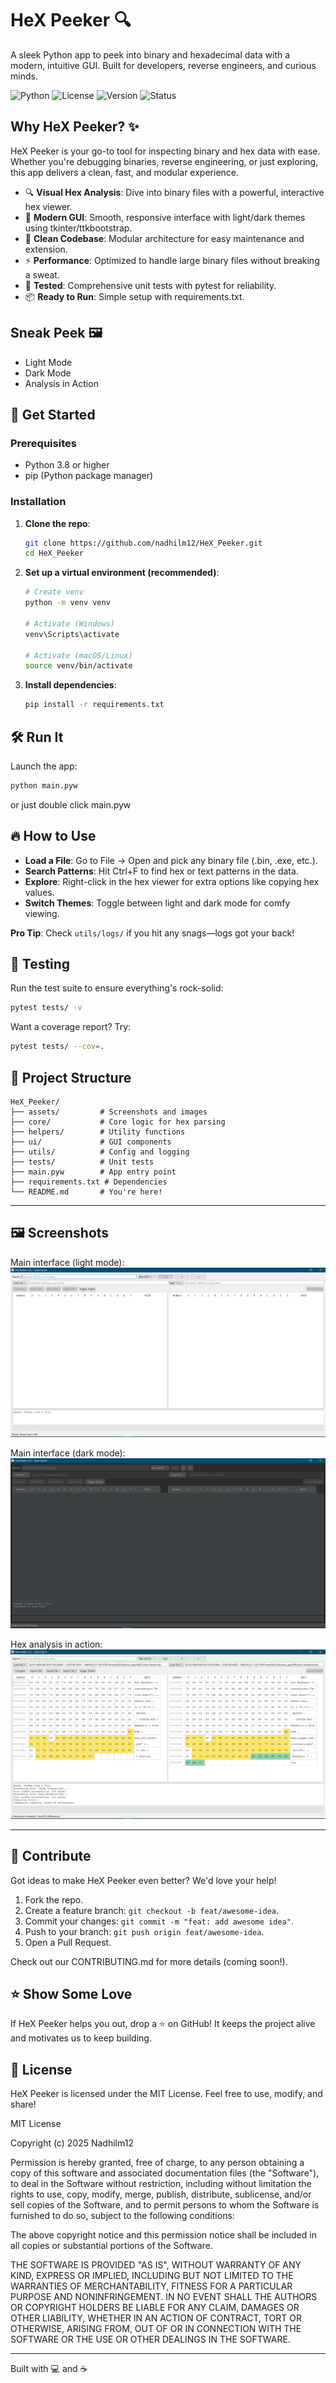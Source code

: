 # HeX Peeker 🔍

A sleek Python app to peek into binary and hexadecimal data with a modern, intuitive GUI. Built for developers, reverse engineers, and curious minds.

![Python](https://img.shields.io/badge/Python-3.8%2B-blue)
![License](https://img.shields.io/badge/License-MIT-green)
![Version](https://img.shields.io/badge/Version-4.0.0-orange)
![Status](https://img.shields.io/badge/Status-Active-brightgreen)

## Why HeX Peeker? ✨

HeX Peeker is your go-to tool for inspecting binary and hex data with ease. Whether you're debugging binaries, reverse engineering, or just exploring, this app delivers a clean, fast, and modular experience.

- 🔍 **Visual Hex Analysis**: Dive into binary files with a powerful, interactive hex viewer.
- 🎨 **Modern GUI**: Smooth, responsive interface with light/dark themes using tkinter/ttkbootstrap.
- 🧩 **Clean Codebase**: Modular architecture for easy maintenance and extension.
- ⚡ **Performance**: Optimized to handle large binary files without breaking a sweat.
- 🧪 **Tested**: Comprehensive unit tests with pytest for reliability.
- 📦 **Ready to Run**: Simple setup with requirements.txt.

## Sneak Peek 🖼️

- Light Mode
- Dark Mode
- Analysis in Action

## 🚀 Get Started

### Prerequisites

- Python 3.8 or higher
- pip (Python package manager)

### Installation

1. **Clone the repo**:
   ```bash
   git clone https://github.com/nadhilm12/HeX_Peeker.git
   cd HeX_Peeker
   ```

2. **Set up a virtual environment (recommended)**:
   ```bash
   # Create venv
   python -m venv venv
   
   # Activate (Windows)
   venv\Scripts\activate
   
   # Activate (macOS/Linux)
   source venv/bin/activate
   ```

3. **Install dependencies**:
   ```bash
   pip install -r requirements.txt
   ```

## 🛠️ Run It

Launch the app:
```bash
python main.pyw
```
or just double click main.pyw

##  🔥 How to Use

- **Load a File**: Go to File → Open and pick any binary file (.bin, .exe, etc.).
- **Search Patterns**: Hit Ctrl+F to find hex or text patterns in the data.
- **Explore**: Right-click in the hex viewer for extra options like copying hex values.
- **Switch Themes**: Toggle between light and dark mode for comfy viewing.

**Pro Tip**: Check `utils/logs/` if you hit any snags—logs got your back!

## 🧪 Testing

Run the test suite to ensure everything's rock-solid:
```bash
pytest tests/ -v
```

Want a coverage report? Try:
```bash
pytest tests/ --cov=.
```

## 📂 Project Structure

```
HeX_Peeker/
├── assets/         # Screenshots and images
├── core/           # Core logic for hex parsing
├── helpers/        # Utility functions
├── ui/             # GUI components
├── utils/          # Config and logging
├── tests/          # Unit tests
├── main.pyw        # App entry point
├── requirements.txt # Dependencies
└── README.md       # You're here!
```
---

## 🖼️ Screenshots

Main interface (light mode):  
![Light Mode](assets/Mode_Light.PNG)

Main interface (dark mode):  
![Dark Mode](assets/Mode_Dark.PNG)

Hex analysis in action:  
![Analyzing Mode](assets/Mode_Analyzing.PNG)

---

## 🤝 Contribute

Got ideas to make HeX Peeker even better? We'd love your help!

1. Fork the repo.
2. Create a feature branch: `git checkout -b feat/awesome-idea`.
3. Commit your changes: `git commit -m "feat: add awesome idea"`.
4. Push to your branch: `git push origin feat/awesome-idea`.
5. Open a Pull Request.

Check out our CONTRIBUTING.md for more details (coming soon!).

## ⭐ Show Some Love

If HeX Peeker helps you out, drop a ⭐ on GitHub! It keeps the project alive and motivates us to keep building.

## 📜 License

HeX Peeker is licensed under the MIT License. Feel free to use, modify, and share!

MIT License

Copyright (c) 2025 Nadhilm12

Permission is hereby granted, free of charge, to any person obtaining a copy
of this software and associated documentation files (the "Software"), to deal
in the Software without restriction, including without limitation the rights
to use, copy, modify, merge, publish, distribute, sublicense, and/or sell
copies of the Software, and to permit persons to whom the Software is
furnished to do so, subject to the following conditions:

The above copyright notice and this permission notice shall be included in all
copies or substantial portions of the Software.

THE SOFTWARE IS PROVIDED "AS IS", WITHOUT WARRANTY OF ANY KIND, EXPRESS OR
IMPLIED, INCLUDING BUT NOT LIMITED TO THE WARRANTIES OF MERCHANTABILITY,
FITNESS FOR A PARTICULAR PURPOSE AND NONINFRINGEMENT. IN NO EVENT SHALL THE
AUTHORS OR COPYRIGHT HOLDERS BE LIABLE FOR ANY CLAIM, DAMAGES OR OTHER
LIABILITY, WHETHER IN AN ACTION OF CONTRACT, TORT OR OTHERWISE, ARISING FROM,
OUT OF OR IN CONNECTION WITH THE SOFTWARE OR THE USE OR OTHER DEALINGS IN THE
SOFTWARE.

---

Built with 💻 and ☕
